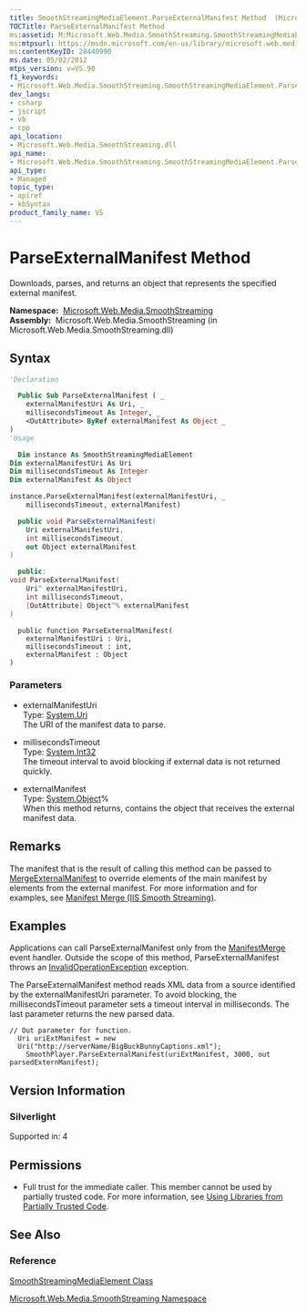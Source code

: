 ```yaml
---
title: SmoothStreamingMediaElement.ParseExternalManifest Method  (Microsoft.Web.Media.SmoothStreaming)
TOCTitle: ParseExternalManifest Method
ms:assetid: M:Microsoft.Web.Media.SmoothStreaming.SmoothStreamingMediaElement.ParseExternalManifest(System.Uri,System.Int32,System.Object@)
ms:mtpsurl: https://msdn.microsoft.com/en-us/library/microsoft.web.media.smoothstreaming.smoothstreamingmediaelement.parseexternalmanifest(v=VS.90)
ms:contentKeyID: 28440990
ms.date: 05/02/2012
mtps_version: v=VS.90
f1_keywords:
- Microsoft.Web.Media.SmoothStreaming.SmoothStreamingMediaElement.ParseExternalManifest
dev_langs:
- csharp
- jscript
- vb
- cpp
api_location:
- Microsoft.Web.Media.SmoothStreaming.dll
api_name:
- Microsoft.Web.Media.SmoothStreaming.SmoothStreamingMediaElement.ParseExternalManifest
api_type:
- Managed
topic_type:
- apiref
- kbSyntax
product_family_name: VS
---
```


# ParseExternalManifest Method

Downloads, parses, and returns an object that represents the specified external manifest.

**Namespace:**  [Microsoft.Web.Media.SmoothStreaming](microsoft-web-media-smoothstreaming-namespace_1.md)  
**Assembly:**  Microsoft.Web.Media.SmoothStreaming (in Microsoft.Web.Media.SmoothStreaming.dll)

## Syntax

```vb
'Declaration

  Public Sub ParseExternalManifest ( _
    externalManifestUri As Uri, _
    millisecondsTimeout As Integer, _
    <OutAttribute> ByRef externalManifest As Object _
)
'Usage

  Dim instance As SmoothStreamingMediaElement
Dim externalManifestUri As Uri
Dim millisecondsTimeout As Integer
Dim externalManifest As Object

instance.ParseExternalManifest(externalManifestUri, _
    millisecondsTimeout, externalManifest)
```

```csharp
  public void ParseExternalManifest(
    Uri externalManifestUri,
    int millisecondsTimeout,
    out Object externalManifest
)
```

```cpp
  public:
void ParseExternalManifest(
    Uri^ externalManifestUri, 
    int millisecondsTimeout, 
    [OutAttribute] Object^% externalManifest
)
```

```jscript
  public function ParseExternalManifest(
    externalManifestUri : Uri, 
    millisecondsTimeout : int, 
    externalManifest : Object
)
```

### Parameters

  - externalManifestUri  
    Type: [System.Uri](https://msdn.microsoft.com/library/txt7706a)  
    The URI of the manifest data to parse.  

<!-- end list -->

  - millisecondsTimeout  
    Type: [System.Int32](https://msdn.microsoft.com/library/td2s409d)  
    The timeout interval to avoid blocking if external data is not returned quickly.  

<!-- end list -->

  - externalManifest  
    Type: [System.Object](https://msdn.microsoft.com/library/e5kfa45b)%  
    When this method returns, contains the object that receives the external manifest data.  

## Remarks

The manifest that is the result of calling this method can be passed to [MergeExternalManifest](smoothstreamingmediaelement-mergeexternalmanifest-method-microsoft-web-media-smoothstreaming_1.md) to override elements of the main manifest by elements from the external manifest. For more information and for examples, see [Manifest Merge (IIS Smooth Streaming)](manifest-merge.md).

## Examples

Applications can call ParseExternalManifest only from the [ManifestMerge](smoothstreamingmediaelement-manifestmerge-event-microsoft-web-media-smoothstreaming_1.md) event handler. Outside the scope of this method, ParseExternalManifest throws an [InvalidOperationException](https://msdn.microsoft.com/library/2asft85a) exception.

The ParseExternalManifest method reads XML data from a source identified by the externalManifestUri parameter. To avoid blocking, the millisecondsTimeout parameter sets a timeout interval in milliseconds. The last parameter returns the new parsed data.

    // Out parameter for function.
      Uri uriExtManifest = new 
      Uri("http://serverName/BigBuckBunnyCaptions.xml");
        SmoothPlayer.ParseExternalManifest(uriExtManifest, 3000, out parsedExternManifest);

## Version Information

### Silverlight

Supported in: 4  

## Permissions

  - Full trust for the immediate caller. This member cannot be used by partially trusted code. For more information, see [Using Libraries from Partially Trusted Code](https://msdn.microsoft.com/library/8skskf63).

## See Also

### Reference

[SmoothStreamingMediaElement Class](smoothstreamingmediaelement-class-microsoft-web-media-smoothstreaming_1.md)

[Microsoft.Web.Media.SmoothStreaming Namespace](microsoft-web-media-smoothstreaming-namespace_1.md)


